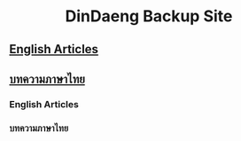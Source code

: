 <h1 align="center"> DinDaeng Backup Site </h1>

## [English Articles](https://github.com/DinDaeng-Backup/DinDaeng-Backup/blob/main/index.md#english-articles-1)

## [บทความภาษาไทย](https://github.com/DinDaeng-Backup/DinDaeng-Backup/blob/main/index.md#%E0%B8%9A%E0%B8%97%E0%B8%84%E0%B8%A7%E0%B8%B2%E0%B8%A1%E0%B8%A0%E0%B8%B2%E0%B8%A9%E0%B8%B2%E0%B9%84%E0%B8%97%E0%B8%A2-1)


### English Articles
<!-- English Starts -->

<!-- English Ends -->
### บทความภาษาไทย
<!-- Thai Starts -->

<!-- Thai Ends -->







